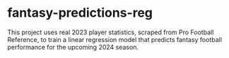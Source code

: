 # fantasy-predictions-reg
This project uses real 2023 player statistics, scraped from Pro Football Reference, to train a linear regression model that predicts fantasy football performance for the upcoming 2024 season.
